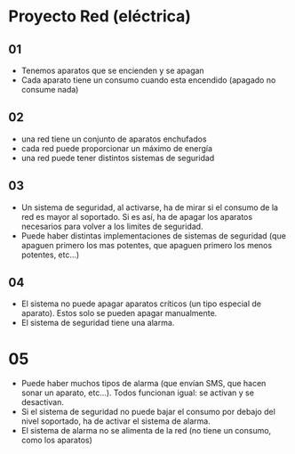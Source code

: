 # Proyecto Red (eléctrica)

## 01
 - Tenemos aparatos que se encienden y se apagan
 - Cada aparato tiene un consumo cuando esta encendido (apagado no
consume nada)

## 02
 - una red tiene un conjunto de aparatos enchufados
 - cada red puede proporcionar un máximo de energía
 - una red puede tener distintos sistemas de seguridad

## 03 
 - Un sistema de seguridad, al activarse, ha de mirar si el consumo de la
red es mayor al soportado.
 Si es así, ha de apagar los aparatos necesarios para volver a los
limites de seguridad.
 - Puede haber distintas implementaciones de sistemas de seguridad
(que apaguen primero los mas potentes, que apaguen primero los
menos potentes, etc...)

## 04
 - El sistema no puede apagar aparatos críticos (un tipo especial de
aparato). Estos solo se pueden apagar manualmente.
 - El sistema de seguridad tiene una alarma.

# 05
 - Puede haber muchos tipos de alarma (que envían SMS, que hacen
sonar un aparato, etc...). Todos funcionan igual: se activan y se
desactivan.
 - Si el sistema de seguridad no puede bajar el consumo por debajo del
nivel soportado, ha de activar el sistema de alarma.
 - El sistema de alarma no se alimenta de la red (no tiene un consumo,
como los aparatos)
